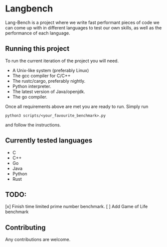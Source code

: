 # Langbench
Lang-Bench is a project where we write fast performant pieces of code we can come up with in different languages to test our own skills, as well as the
performance of each language.

## Running this project
To run the current iteration of the project you will need.

- A Unix-like system (preferably Linux)
- The gcc compiler for C/C++
- The rustc/cargo, preferably nightly.
- Python interpreter.
- The latest version of Java/openjdk.
- The go compiler.

Once all requirements above are met you are ready to run.
Simply run 
```
python3 scripts/<your_favourite_benchmark>.py
```
and follow the instructions.

## Currently tested languages

- C 
- C++
- Go 
- Java
- Python
- Rust 

## TODO:

[x] Finish time limited prime number benchmark.
[ ] Add Game of Life benchmark

## Contributing
Any contributions are welcome.
